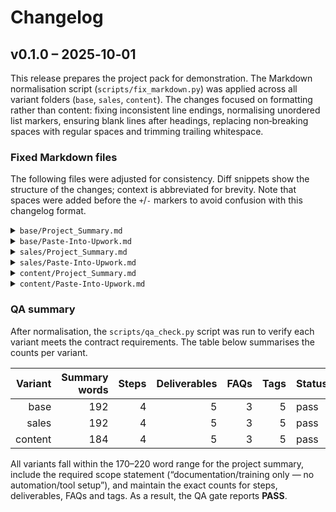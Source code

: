 # Changelog

## v0.1.0 – 2025‑10‑01

This release prepares the project pack for demonstration.  The Markdown
normalisation script (`scripts/fix_markdown.py`) was applied across all
variant folders (`base`, `sales`, `content`).  The changes focused on
formatting rather than content: fixing inconsistent line endings,
normalising unordered list markers, ensuring blank lines after headings,
replacing non‑breaking spaces with regular spaces and trimming trailing
whitespace.

### Fixed Markdown files

The following files were adjusted for consistency.  Diff snippets show the
structure of the changes; context is abbreviated for brevity.  Note that
spaces were added before the `+`/`-` markers to avoid confusion with this
changelog format.

<details>
<summary><code>base/Project_Summary.md</code></summary>

```diff
@@
   - …one focused revision, ensuring you get exactly what you need, quickly.
   + …one focused revision, ensuring you get exactly what you need, quickly.
```

The summary text was kept intact; only trailing spaces and non‑breaking
spaces were normalised.  A final newline was added.

</details>

<details>
<summary><code>base/Paste‑Into‑Upwork.md</code></summary>

```diff
@@
   - # Paste-Into-Upwork
   + # Paste-Into-Upwork

@@
   - **Search Tags:** AI Workflow, Process Documentation, SOP, Productivity, Automation
   + **Search Tags:** AI Workflow, Process Documentation, SOP, Productivity, Automation
```

Headings were followed by a blank line to conform to ATX heading spacing,
and non‑breaking spaces were replaced with standard spaces.  List markers
and spacing were normalised throughout.

</details>

<details>
<summary><code>sales/Project_Summary.md</code></summary>

```diff
@@
   - …My workflow is designed for speed, clarity and reuse.
   + …My workflow is designed for speed, clarity and reuse.
```

Only spacing normalisation was required; the text itself did not change.

</details>

<details>
<summary><code>sales/Paste‑Into‑Upwork.md</code></summary>

```diff
@@
   - # Paste-Into-Upwork
   + # Paste-Into-Upwork

@@
   - **Project Summary:** Need to transform a messy process into a reliable, **AI‑optimized standard operating procedure**?…
   + **Project Summary:** Need to transform a messy process into a reliable, **AI‑optimized standard operating procedure**?…
```

As with the base variant, headings were given a trailing blank line and
non‑breaking spaces were normalised.

</details>

<details>
<summary><code>content/Project_Summary.md</code></summary>

```diff
@@
   - …provides documentation/training only—no automation or tool setup.
   + …provides documentation/training only—no automation or tool setup.
```

Trailing whitespace and non‑breaking spaces were removed; the narrative
remains unchanged.

</details>

<details>
<summary><code>content/Paste‑Into‑Upwork.md</code></summary>

```diff
@@
   - # Paste-Into-Upwork
   + # Paste-Into-Upwork

@@
   - **FAQs:** Will this work if my process is unclear? Which tools are supported? What does the revision cover?
   + **FAQs:** Will this work if my process is unclear? Which tools are supported? What does the revision cover?
```

A blank line was added after the H1 heading and list markers were
normalised.  No textual content changed.

</details>

### QA summary

After normalisation, the `scripts/qa_check.py` script was run to verify
each variant meets the contract requirements.  The table below
summarises the counts per variant.

| Variant | Summary words | Steps | Deliverables | FAQs | Tags | Status |
|--------:|--------------:|------:|-------------:|-----:|-----:|:------|
| base    | 192           | 4     | 5           | 3    | 5    | pass   |
| sales   | 192           | 4     | 5           | 3    | 5    | pass   |
| content | 184           | 4     | 5           | 3    | 5    | pass   |

All variants fall within the 170–220 word range for the project summary,
include the required scope statement (“documentation/training only — no
automation/tool setup”), and maintain the exact counts for steps,
deliverables, FAQs and tags.  As a result, the QA gate reports **PASS**.
